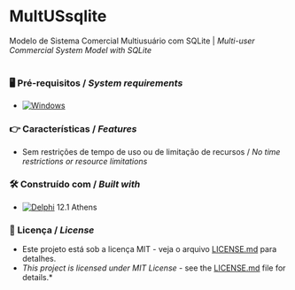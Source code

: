 # MultUSsqlite


Modelo de Sistema Comercial Multiusuário com SQLite | *Multi-user Commercial System Model with SQLite*
<br/>
<br/>
### 🖥️ Pré-requisitos / *System requirements*
*  [![Windows](https://img.shields.io/badge/Windows-0078D6?style=for-the-badge&logo=windows&logoColor=white)](https://www.microsoft.com/windows/)


### 👉 Características / *Features*
* Sem restrições de tempo de uso ou de limitação de recursos / *No time restrictions or resource limitations*


### 🛠️ Construído com / *Built with*
* [![Delphi](https://img.shields.io/badge/-Delphi-E62431?logo=delphi&logoColor=white&style=plastic)](https://www.embarcadero.com/products/delphi) 12.1 Athens


### 📄 Licença / *License*
* Este projeto está sob a licença MIT - veja o arquivo [LICENSE.md]() para detalhes.
* *This project is licensed under MIT License* - see the [LICENSE.md]() file for details.*
